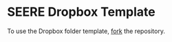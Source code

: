 # SEERE Dropbox Template

To use the Dropbox folder template, [fork](https://help.github.com/articles/fork-a-repo/) the repository.
